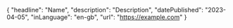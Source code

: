 {
  "headline": "Name",
  "description": "Description",
  "datePublished": "2023-04-05",
  "inLanguage": "en-gb",
  "url": "https://example.com"
}
